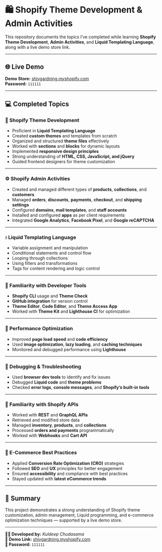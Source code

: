 # 🛍️ Shopify Theme Development & Admin Activities

This repository documents the topics I’ve completed while learning **Shopify Theme Development**, **Admin Activities**, and **Liquid Templating Language**, along with a live demo store link.

---

## 🌐 Live Demo
**Demo Store:** [shivgardning.myshopify.com](https://shivgardning.myshopify.com/)  
**Password:** `111111`

---

## 💻 Completed Topics

### 🧩 Shopify Theme Development
- Proficient in **Liquid Templating Language**
- Created **custom themes** and templates from scratch  
- Organized and structured **theme files** effectively  
- Worked with **sections** and **blocks** for dynamic layouts  
- Implemented **responsive design principles**  
- Strong understanding of **HTML, CSS, JavaScript, and jQuery**  
- Guided frontend designers for theme customization  

---

### ⚙️ Shopify Admin Activities
- Created and managed different types of **products**, **collections**, and **customers**  
- Managed **orders**, **discounts**, **payments**, **checkout**, and **shipping settings**  
- Configured **domains**, **mail templates**, and **staff accounts**  
- Installed and configured **apps** as per client requirements  
- Integrated **Google Analytics**, **Facebook Pixel**, and **Google reCAPTCHA**  

---

### 💧 Liquid Templating Language
- Variable assignment and manipulation  
- Conditional statements and control flow  
- Looping through collections  
- Using filters and transformations  
- Tags for content rendering and logic control  

---

### 🧠 Familiarity with Developer Tools
- **Shopify CLI** usage and **Theme Check**  
- **GitHub integration** for version control  
- **Theme Editor**, **Code Editor**, and **Theme Access App**  
- Worked with **Theme Kit** and **Lighthouse CI** for optimization  

---

### 🚀 Performance Optimization
- Improved **page load speed** and **code efficiency**  
- Used **image optimization**, **lazy loading**, and **caching techniques**  
- Monitored and debugged performance using **Lighthouse**  

---

### 🐞 Debugging & Troubleshooting
- Used **browser dev tools** to identify and fix issues  
- Debugged **Liquid code** and **theme problems**  
- Checked **error logs**, **console messages**, and **Shopify’s built-in tools**  

---

### 🔗 Familiarity with Shopify APIs
- Worked with **REST** and **GraphQL APIs**  
- Retrieved and modified store data  
- Managed **inventory**, **products**, and **collections**  
- Processed **orders and payments** programmatically  
- Worked with **Webhooks** and **Cart API**  

---

### 🛒 E-Commerce Best Practices
- Applied **Conversion Rate Optimization (CRO)** strategies  
- Followed **SEO** and **UX** principles for better engagement  
- Ensured **accessibility** and compliance with best practices  
- Stayed updated with **latest eCommerce trends**  

---

## 📘 Summary
This project demonstrates a strong understanding of Shopify theme customization, admin management, Liquid programming, and e-commerce optimization techniques — supported by a live demo store.

---

**🧑‍💻 Developed by:** *Kuldeep Chudasama*  
**🔗 Demo Link:** [shivgardning.myshopify.com](https://shivgardning.myshopify.com/)  
**🔐 Password:** `111111`
